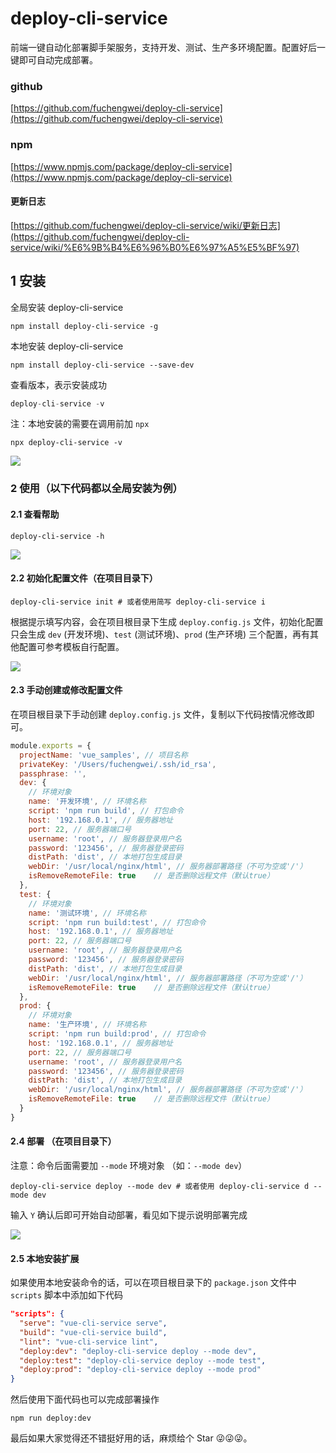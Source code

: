 # deploy-cli-service

前端一键自动化部署脚手架服务，支持开发、测试、生产多环境配置。配置好后一键即可自动完成部署。

### github

[https://github.com/fuchengwei/deploy-cli-service](https://github.com/fuchengwei/deploy-cli-service)

### npm

[https://www.npmjs.com/package/deploy-cli-service](https://www.npmjs.com/package/deploy-cli-service)

#### 更新日志

[https://github.com/fuchengwei/deploy-cli-service/wiki/更新日志](https://github.com/fuchengwei/deploy-cli-service/wiki/%E6%9B%B4%E6%96%B0%E6%97%A5%E5%BF%97)

## 1 安装

全局安装 deploy-cli-service

```shell
npm install deploy-cli-service -g
```

本地安装 deploy-cli-service

```shell
npm install deploy-cli-service --save-dev
```

查看版本，表示安装成功

```javascript
deploy-cli-service -v
```

注：本地安装的需要在调用前加 `npx`

```shell
npx deploy-cli-service -v
```

![](https://s1.ax1x.com/2020/09/19/wIK8PK.png)



### 2 使用（以下代码都以全局安装为例）

#### 2.1 查看帮助

```shell
deploy-cli-service -h
```

![](https://s1.ax1x.com/2020/09/19/wIKrPf.png)



#### 2.2 初始化配置文件（在项目目录下）

```shell
deploy-cli-service init # 或者使用简写 deploy-cli-service i
```

根据提示填写内容，会在项目根目录下生成 `deploy.config.js` 文件，初始化配置只会生成 `dev` (开发环境)、`test` (测试环境)、`prod` (生产环境) 三个配置，再有其他配置可参考模板自行配置。

![](https://s1.ax1x.com/2020/09/19/wIMRSO.png)



#### 2.3 手动创建或修改配置文件

在项目根目录下手动创建 `deploy.config.js` 文件，复制以下代码按情况修改即可。

```javascript
module.exports = {
  projectName: 'vue_samples', // 项目名称
  privateKey: '/Users/fuchengwei/.ssh/id_rsa',
  passphrase: '',
  dev: {
    // 环境对象
    name: '开发环境', // 环境名称
    script: 'npm run build', // 打包命令
    host: '192.168.0.1', // 服务器地址
    port: 22, // 服务器端口号
    username: 'root', // 服务器登录用户名
    password: '123456', // 服务器登录密码
    distPath: 'dist', // 本地打包生成目录
    webDir: '/usr/local/nginx/html', // 服务器部署路径（不可为空或'/'）
    isRemoveRemoteFile: true	// 是否删除远程文件（默认true）
  },
  test: {
    // 环境对象
    name: '测试环境', // 环境名称
    script: 'npm run build:test', // 打包命令
    host: '192.168.0.1', // 服务器地址
    port: 22, // 服务器端口号
    username: 'root', // 服务器登录用户名
    password: '123456', // 服务器登录密码
    distPath: 'dist', // 本地打包生成目录
    webDir: '/usr/local/nginx/html', // 服务器部署路径（不可为空或'/'）
    isRemoveRemoteFile: true	// 是否删除远程文件（默认true）
  },
  prod: {
    // 环境对象
    name: '生产环境', // 环境名称
    script: 'npm run build:prod', // 打包命令
    host: '192.168.0.1', // 服务器地址
    port: 22, // 服务器端口号
    username: 'root', // 服务器登录用户名
    password: '123456', // 服务器登录密码
    distPath: 'dist', // 本地打包生成目录
    webDir: '/usr/local/nginx/html', // 服务器部署路径（不可为空或'/'）
    isRemoveRemoteFile: true	// 是否删除远程文件（默认true）
  }
}
```

#### 2.4 部署 （在项目目录下）

注意：命令后面需要加 `--mode` 环境对象 （如：`--mode dev`）

```shell
deploy-cli-service deploy --mode dev # 或者使用 deploy-cli-service d --mode dev
```

输入 `Y` 确认后即可开始自动部署，看见如下提示说明部署完成

![](https://s1.ax1x.com/2020/09/19/wIQLU1.png)



#### 2.5 本地安装扩展

如果使用本地安装命令的话，可以在项目根目录下的 `package.json` 文件中 `scripts` 脚本中添加如下代码

```json
"scripts": {
  "serve": "vue-cli-service serve",
  "build": "vue-cli-service build",
  "lint": "vue-cli-service lint",
  "deploy:dev": "deploy-cli-service deploy --mode dev",
  "deploy:test": "deploy-cli-service deploy --mode test",
  "deploy:prod": "deploy-cli-service deploy --mode prod"
}
```

然后使用下面代码也可以完成部署操作

```shell
npm run deploy:dev
```

最后如果大家觉得还不错挺好用的话，麻烦给个 Star 😜😜😜。

